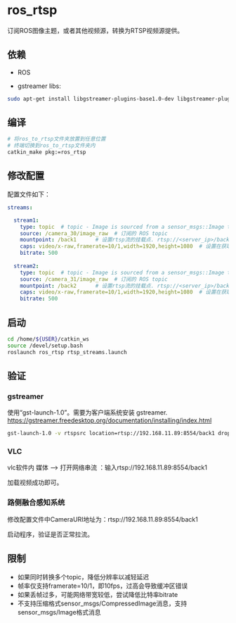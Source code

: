 # ros_rtsp
订阅ROS图像主题，或者其他视频源，转换为RTSP视频源提供。




## 依赖
- ROS

- gstreamer libs:
```bash
sudo apt-get install libgstreamer-plugins-base1.0-dev libgstreamer-plugins-good1.0-dev libgstreamer-plugins-bad1.0-dev libgstrtspserver-1.0-dev gstreamer1.0-plugins-ugly gstreamer1.0-plugins-bad
```



## 编译

```bash
# 将ros_to_rtsp文件夹放置到任意位置
# 终端切换到ros_to_rtsp文件夹内
catkin_make pkg:=ros_rtsp
```



## 修改配置

配置文件如下：

```yaml
streams:

  stream1:
    type: topic  # topic - Image is sourced from a sensor_msgs::Image topic
    source: /camera_30/image_raw  # 订阅的 ROS topic
    mountpoint: /back1      # 设置rtsp流的挂载点. rtsp://<server_ip>/back1
    caps: video/x-raw,framerate=10/1,width=1920,height=1080  # 设置在获取 ROS 图像之后和 x265 编码器之前相关参数。
    bitrate: 500
    
  stream2:
    type: topic  # topic - Image is sourced from a sensor_msgs::Image topic
    source: /camera_31/image_raw  # 订阅的 ROS topic
    mountpoint: /back2      # 设置rtsp流的挂载点. rtsp://<server_ip>/back2
    caps: video/x-raw,framerate=10/1,width=1920,height=1080  # 设置在获取 ROS 图像之后和 x265 编码器之前相关参数。
    bitrate: 500
```


## 启动

```bash
cd /home/${USER}/catkin_ws
source /devel/setup.bash
roslaunch ros_rtsp rtsp_streams.launch
```



## 验证

### gstreamer
使用“gst-launch-1.0”。需要为客户端系统安装 gstreamer.  https://gstreamer.freedesktop.org/documentation/installing/index.html
```bash
gst-launch-1.0 -v rtspsrc location=rtsp://192.168.11.89:8554/back1 drop-on-latency=true use-pipeline-clock=true do-retransmission=false latency=0 protocols=GST_RTSP_LOWER_TRANS_UDP ! rtph264depay ! h264parse ! avdec_h264 ! autovideosink sync=true
```

### VLC
vlc软件内 媒体 --> 打开网络串流 ：输入rtsp://192.168.11.89:8554/back1

加载视频成功即可。

### 路侧融合感知系统

修改配置文件中CameraURI地址为：rtsp://192.168.11.89:8554/back1

启动程序，验证是否正常拉流。




## 限制
- 如果同时转换多个topic，降低分辨率以减轻延迟
- 帧率仅支持framerate=10/1，即10fps，过高会导致缓冲区错误
- 如果丢帧过多，可能网络带宽较低，尝试降低比特率bitrate
- 不支持压缩格式sensor_msgs/CompressedImage消息，支持sensor_msgs/Image格式消息





